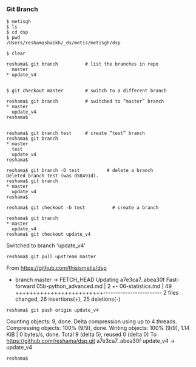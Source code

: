 ### Git Branch
```
$ metisgh
$ ls
$ cd dsp
$ pwd
/Users/reshamashaikh/_ds/metis/metisgh/dsp

$ clear

reshama$ git branch          # list the branches in repo
  master
* update_v4


$ git checkout master        # switch to a different branch

reshama$ git branch          # switched to “master” branch
* master
  update_v4
reshama$


reshama$ git branch test     # create “test” branch
reshama$ git branch
* master
  test
  update_v4
reshama$

reshama$ git branch -D test          # delete a branch
Deleted branch test (was d58491d).
reshama$ git branch
* master
  update_v4
reshama$

reshama$ git checkout -b test          # create a branch
```

```
reshama$ git branch
* master
  update_v4
reshama$ git checkout update_v4
```
Switched to branch 'update_v4'
```
reshama$ git pull upstream master
```
From https://github.com/thisismetis/dsp
 * branch            master     -> FETCH_HEAD
Updating a7e3ca7..abea30f
Fast-forward
 05b-python_advanced.md |  2 +-
 06-statistics.md       | 49 +++++++++++++++++++++++++------------------------
 2 files changed, 26 insertions(+), 25 deletions(-)
```
reshama$ git push origin update_v4
```
Counting objects: 9, done.
Delta compression using up to 4 threads.
Compressing objects: 100% (9/9), done.
Writing objects: 100% (9/9), 1.14 KiB | 0 bytes/s, done.
Total 9 (delta 5), reused 0 (delta 0)
To https://github.com/reshama/dsp.git
   a7e3ca7..abea30f  update_v4 -> update_v4
```
reshama$
```

